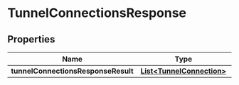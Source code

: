# TunnelConnectionsResponse

## Properties
Name | Type | Description | Notes
------------ | ------------- | ------------- | -------------
**tunnelConnectionsResponseResult** | [**List&lt;TunnelConnection&gt;**](TunnelConnection.md) |  |  [optional]
